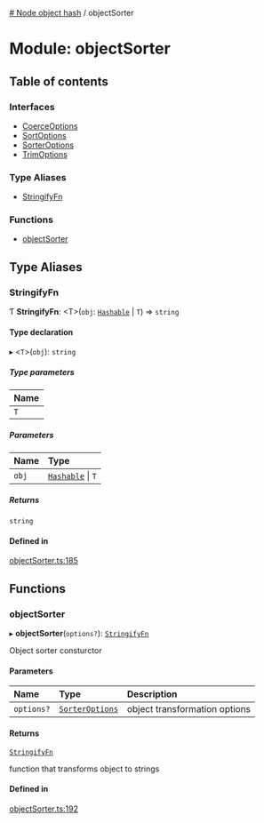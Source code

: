 [# Node object hash](../README.md) / objectSorter

# Module: objectSorter

## Table of contents

### Interfaces

- [CoerceOptions](../interfaces/objectSorter.CoerceOptions.md)
- [SortOptions](../interfaces/objectSorter.SortOptions.md)
- [SorterOptions](../interfaces/objectSorter.SorterOptions.md)
- [TrimOptions](../interfaces/objectSorter.TrimOptions.md)

### Type Aliases

- [StringifyFn](objectSorter.md#stringifyfn)

### Functions

- [objectSorter](objectSorter.md#objectsorter)

## Type Aliases

### StringifyFn

Ƭ **StringifyFn**: <T\>(`obj`: [`Hashable`](../interfaces/hasher.Hashable.md) \| `T`) => `string`

#### Type declaration

▸ <`T`\>(`obj`): `string`

##### Type parameters

| Name |
| :--- |
| `T`  |

##### Parameters

| Name  | Type                                                  |
| :---- | :---------------------------------------------------- |
| `obj` | [`Hashable`](../interfaces/hasher.Hashable.md) \| `T` |

##### Returns

`string`

#### Defined in

[objectSorter.ts:185](https://github.com/SkeLLLa/node-object-hash/blob/a6d1c08/src/objectSorter.ts#L185)

## Functions

### objectSorter

▸ **objectSorter**(`options?`): [`StringifyFn`](objectSorter.md#stringifyfn)

Object sorter consturctor

#### Parameters

| Name       | Type                                                           | Description                   |
| :--------- | :------------------------------------------------------------- | :---------------------------- |
| `options?` | [`SorterOptions`](../interfaces/objectSorter.SorterOptions.md) | object transformation options |

#### Returns

[`StringifyFn`](objectSorter.md#stringifyfn)

function that transforms object to strings

#### Defined in

[objectSorter.ts:192](https://github.com/SkeLLLa/node-object-hash/blob/a6d1c08/src/objectSorter.ts#L192)
